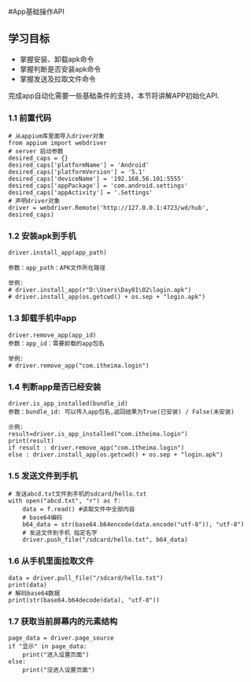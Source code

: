 #App基础操作API

## 学习目标

- 掌握安装、卸载apk命令
- 掌握判断是否安装apk命令
- 掌握发送及拉取文件命令

完成app自动化需要一些基础条件的支持，本节将讲解APP初始化API.

### 1.1 前置代码

```
# 从appium库里面导入driver对象
from appium import webdriver
# server 启动参数
desired_caps = {}
desired_caps['platformName'] = 'Android'
desired_caps['platformVersion'] = '5.1'
desired_caps['deviceName'] = '192.168.56.101:5555'
desired_caps['appPackage'] = 'com.android.settings'
desired_caps['appActivity'] = '.Settings'
# 声明driver对象
driver = webdriver.Remote('http://127.0.0.1:4723/wd/hub', desired_caps)
```

### 1.2 安装apk到手机

```
driver.install_app(app_path)

参数：app_path：APK文件所在路径

举例:
# driver.install_app(r"D:\Users\Day01\02\login.apk")
# driver.install_app(os.getcwd() + os.sep + "login.apk")
```

### 1.3 卸载手机中app

```
driver.remove_app(app_id)
参数：app_id：需要卸载的app包名

举例:
# driver.remove_app("com.itheima.login")
```

### 1.4 判断app是否已经安装

```
driver.is_app_installed(bundle_id)
参数：bundle_id: 可以传入app包名,返回结果为True(已安装) / False(未安装)

示例:
result=driver.is_app_installed("com.itheima.login")
print(result)
if result : driver.remove_app("com.itheima.login")
else : driver.install_app(os.getcwd() + os.sep + "login.apk")
```

### 1.5 发送文件到手机

```
# 发送abcd.txt文件到手机的sdcard/hello.txt
with open("abcd.txt", "r") as f:
    data = f.read() #读取文件中全部内容
    # base64编码
    b64_data = str(base64.b64encode(data.encode("utf-8")), "utf-8")
    # 发送文件到手机 指定名字
    driver.push_file("/sdcard/hello.txt", b64_data)
```

### 1.6 从手机里面拉取文件

```
data = driver.pull_file("/sdcard/hello.txt")
print(data)
# 解码base64数据
print(str(base64.b64decode(data), "utf-8"))
```

### 1.7 获取当前屏幕内的元素结构

```
page_data = driver.page_source
if "显示" in page_data:
    print("进入设置页面")
else:
    print("没进入设置页面")
```